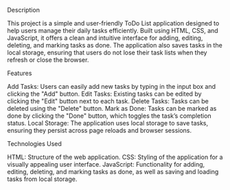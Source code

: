 Description

This project is a simple and user-friendly ToDo List application designed to help users manage their daily tasks efficiently. Built using HTML, CSS, and JavaScript, it offers a clean and intuitive interface for adding, editing, deleting, and marking tasks as done. The application also saves tasks in the local storage, ensuring that users do not lose their task lists when they refresh or close the browser.

Features

Add Tasks: Users can easily add new tasks by typing in the input box and clicking the "Add" button.
Edit Tasks: Existing tasks can be edited by clicking the "Edit" button next to each task.
Delete Tasks: Tasks can be deleted using the "Delete" button.
Mark as Done: Tasks can be marked as done by clicking the "Done" button, which toggles the task’s completion status.
Local Storage: The application uses local storage to save tasks, ensuring they persist across page reloads and browser sessions.

Technologies Used

HTML: Structure of the web application.
CSS: Styling of the application for a visually appealing user interface.
JavaScript: Functionality for adding, editing, deleting, and marking tasks as done, as well as saving and loading tasks from local storage.
